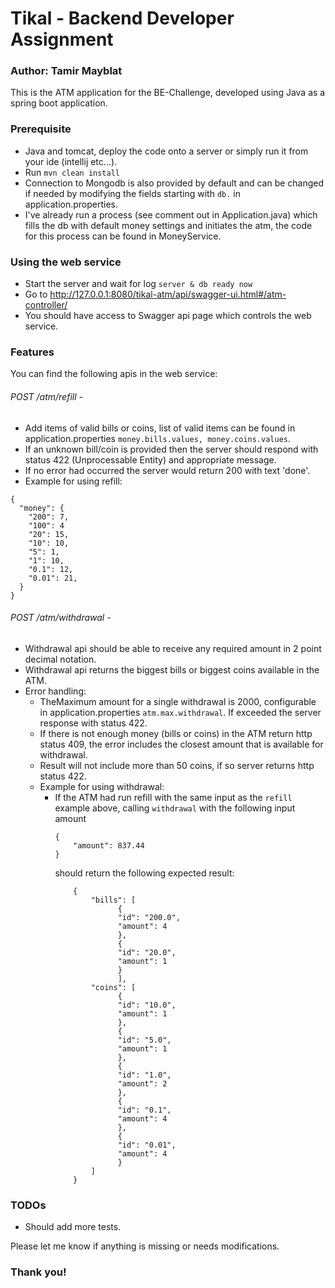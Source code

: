 # Tikal - Backend Developer Assignment

### Author: Tamir Mayblat

This is the ATM application for the BE-Challenge, developed using Java as a spring boot application.

### Prerequisite

* Java and tomcat, deploy the code onto a server or simply run it from your ide (intellij etc...).
* Run ```mvn clean install```
* Connection to Mongodb is also provided by default and can be changed if needed by modifying the fields starting
  with ```db.``` in application.properties.
* I've already run a process (see comment out in Application.java) which fills the db with default money settings and
  initiates the atm, the code for this process can be found in MoneyService.

### Using the web service

* Start the server and wait for log ```server & db ready now```
* Go to http://127.0.0.1:8080/tikal-atm/api/swagger-ui.html#/atm-controller/
* You should have access to Swagger api page which controls the web service.

### Features

You can find the following apis in the web service:

###### POST /atm/refill -

* Add items of valid bills or coins, list of valid items can be found in
  application.properties ```money.bills.values, money.coins.values```.
* If an unknown bill/coin is provided then the server should respond with status 422 (Unprocessable Entity) and
  appropriate message.
* If no error had occurred the server would return 200 with text 'done'.
* Example for using refill:

```
{
  "money": {
    "200": 7,
    "100": 4
    "20": 15,
    "10": 10,
    "5": 1,
    "1": 10,
    "0.1": 12,
    "0.01": 21,
  }
}
```

###### POST /atm/withdrawal -

* Withdrawal api should be able to receive any required amount in 2 point decimal notation.
* Withdrawal api returns the biggest bills or biggest coins available in the ATM.
* Error handling:
    * TheMaximum amount for a single withdrawal is 2000, configurable in
      application.properties ```atm.max.withdrawal```. If exceeded the server response with status 422.
    * If there is not enough money (bills or coins) in the ATM return http status 409, the error includes the closest
      amount that is available for withdrawal.
    * Result will not include more than 50 coins, if so server returns http status 422.
    * Example for using withdrawal:
        * If the ATM had run refill with the same input as the ```refill``` example above, calling ```withdrawal``` with the following input amount 
          ```
          {
              "amount": 837.44
          }
          ```
          should return the following expected result:
          ```
              {
                  "bills": [
                        {
                        "id": "200.0",
                        "amount": 4
                        },
                        {
                        "id": "20.0",
                        "amount": 1
                        }
                        ],
                  "coins": [
                        {
                        "id": "10.0",
                        "amount": 1
                        },
                        {
                        "id": "5.0",
                        "amount": 1
                        },
                        {
                        "id": "1.0",
                        "amount": 2
                        },
                        {
                        "id": "0.1",
                        "amount": 4
                        },
                        {
                        "id": "0.01",
                        "amount": 4
                        }
                  ]
              }
          ```

### TODOs

* Should add more tests.

Please let me know if anything is missing or needs modifications.

### Thank you!
